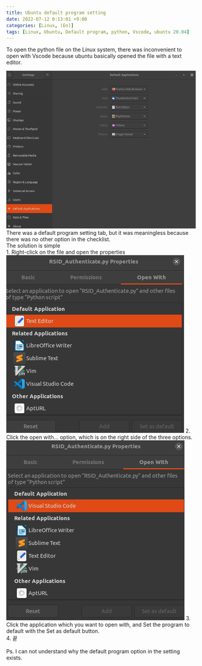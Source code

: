 ```yaml
---
title: Ubuntu default program setting
date: 2022-07-12 0:13:01 +9:00
categories: [Linux, (En)]
tags: [Linux, Ubuntu, Default program, python, Vscode, ubuntu 20.04]
---
```


To open the python file on the Linux system, there was inconvenient to open with Vscode because ubuntu basically opened the file with a text editor.
<br>

<img src="/assets/img/default_program/default_applications.png">
There was a default program setting tab, but it was meaningless because there was no other option in the checklist.
<br>
The solution is simple
<br>
1. Right-click on the file and open the properties<br>
<img src="/assets/img/default_program/open_with.png">
2. Click the open with... option, which is on the right side of the three options.<br>
<img src="/assets/img/default_program/set_as_default.png">
3. Click the application which you want to open with, and Set the program to default with the Set as default button.<br>
4. 끝<br>

<br>
Ps. I can not understand why the default program option in the setting exists.